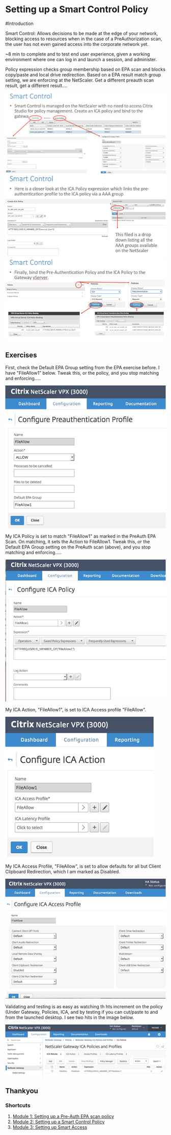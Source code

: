 # Setting up a Smart Control Policy

#Introduction

Smart Control: Allows decisions to be made at the edge of your network, blocking access to resources when in the case of a PreAuthorization scan, the user has not even gained access into the corporate network yet.

~8 min to complete and to test end user experience, given a working environment where one can log in and launch a session, and administer.

Policy expression checks group membership based on EPA scan and blocks copy/paste and local drive redirection. Based on a EPA result match group setting, we are enforcing at the NetScaler. Get a different preauth scan result, get a different result....

![SC1](./images/SC1.jpeg)
![SC2](./images/SC2.jpeg)
![SC3](./images/SC3.jpeg)

## Exercises 

First, check the Default EPA Group setting from the EPA exercise before. I have "FileAllow1" below. Tweak this, or the policy, and you stop matching and enforcing.....

![PreAuthGroup](./images/PreAuthGroup.jpeg)

My ICA Policy is set to match "FileAllow1" as marked in the PreAuth EPA Scan. On matching, it sets the Action to FileAllow1. Tweak this, or the Default EPA Group setting on the PreAuth scan (above), and you stop matching and enforcing.....

![ICAPolicy](./images/ICAPolicy.jpeg)

My ICA Action, "FileAllow1", is set to ICA Access profile "FileAllow".

![ICAAction](./images/ICAAction.jpeg)

My ICA Access Profile, "FileAllow", is set to allow defaults for all but Client Clipboard Redirection, which I am marked as Disabled.

![ICAAccessProfile](./images/ICAAccessProfile.jpeg)

Validating and testing is as easy as watching th hts increment on the policy (Under Gateway, Policies, ICA, and by testing if you can cut/paste to and from the launched desktop. I see two hits in the image below.

![Policy](./images/hits.jpeg)

## Thankyou 

### Shortcuts
1. [Module 1: Setting up a Pre-Auth EPA scan policy](../Module1)
2. [Module 2: Setting up a Smart Control Policy](../Module2)
3. [Module 3: Setting up Smart Access](../Module3)